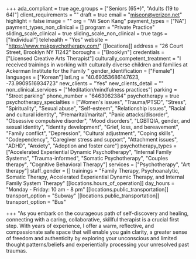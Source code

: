 +++
ada_compliant = true
age_groups = ["Seniors (65+)", "Adults (19 to 64)"]
client_requirements = ""
draft = true
email = "miseon@verizon.net"
highlight = false
image = ""
org = "Mi Seon Kang"
payment_types = ["NA"]
payment_types_non_clinical = []
program = "Private Practice"
sliding_scale_clinical = true
sliding_scale_non_clinical = true
tags = ["Individual"]
telehealth = "Yes"
website = "https://www.mskpsychotherapy.com/"
[[locations]]
address = "26 Court Street, Brooklyn NY 11242"
boroughs = ["Brooklyn"]
credentials = ["Licensed Creative Arts Therapist"]
culturally_competent_treatment = "I received trainings in working with culturally diverse children and families at Ackerman Institute for the Family "
gender_identification = ["Female"]
languages = ["Korean"]
latLng = "40.69353686147623, -73.9909516934723"
new_clients = "Yes"
new_clients_detail = ""
non_clinical_services = ["Meditation/mindfulness practices"]
parking = "Street parking"
phone_number = "6463062384"
psychotherapy = true
psychotherapy_specialties = ["Women's issues", "Trauma/PTSD", "Stress", "Spirituality", "Sexual abuse", "Self-esteem", "Relationship issues", "Racial and cultural identity", "Premarital/marital", "Panic attacks/disorder", "Obsessive compulsive disorder", "Mood disorders", "LGBTQIA, gender, and sexual identity", "Identity development", "Grief, loss, and bereavement", "Family conflict", "Depression", "Cultural adjustment", "Coping skills", "Codependency", "Caregiver stress and support", "Attachment issues", "ADHD", "Anxiety", "Adoption and foster care"]
psychotherapy_types = ["Accelerated Experiential Dynamic Psychotherapy", "Internal Family Systems", "Trauma-informed", "Somatic Psychotherapy", "Couples therapy", "Cognitive Behavioral Therapy"]
services = ["Psychotherapy", "Art therapy"]
staff_gender = []
trainings = "Family Therapy, Psychoanalytic, Somatic Therapy, Accelerated Experiential Dynamic Therapy, and Internal Family System Therapy"
[[locations.hours_of_operation]]
day_hours = "Monday - Friday: 10 am - 8 pm"
[[locations.public_transportation]]
transport_option = "Subway"
[[locations.public_transportation]]
transport_option = "Bus"

+++
"As you embark on the courageous path of self-discovery and healing, connecting with a caring, collaborative, skillful therapist is a crucial first step. With years of experience, I offer a warm, reflective, and compassionate safe space that will enable you gain clarity, a greater sense of freedom and authenticity by exploring your unconscious and limited thought patterns/beliefs and experientially processing your unresolved past traumas. 